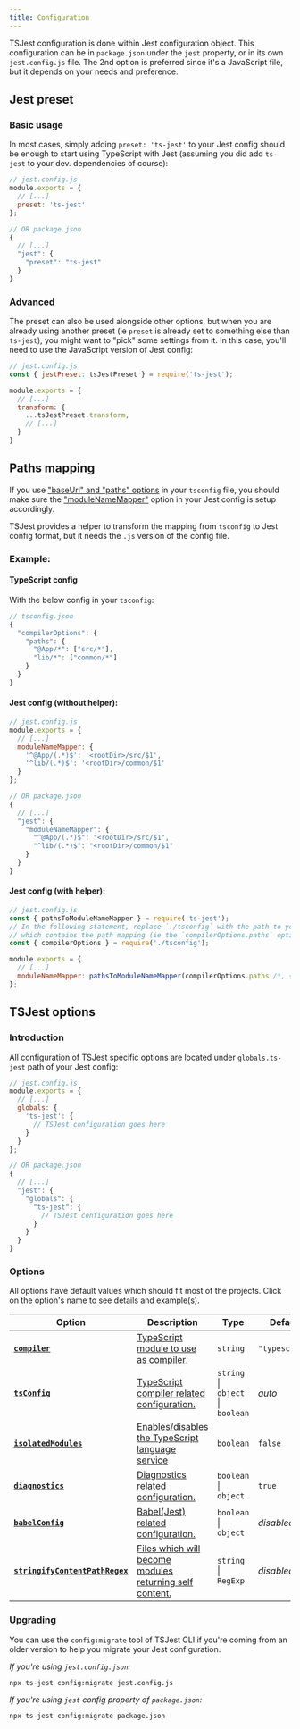 ```yaml
---
title: Configuration
---
```

TSJest configuration is done within Jest configuration object. This configuration can be in `package.json` under the `jest` property, or in its own `jest.config.js` file. The 2nd option is preferred since it's a JavaScript file, but it depends on your needs and preference.

## Jest preset

### Basic usage

In most cases, simply adding `preset: 'ts-jest'` to your Jest config should be enough to start using TypeScript with Jest (assuming you did add `ts-jest` to your dev. dependencies of course):

<div class="row"><div class="col-md-6" markdown="block">

```js
// jest.config.js
module.exports = {
  // [...]
  preset: 'ts-jest'
};
```

</div><div class="col-md-6" markdown="block">

```js
// OR package.json
{
  // [...]
  "jest": {
    "preset": "ts-jest"
  }
}
```

</div></div>

### Advanced

The preset can also be used alongside other options, but when you are already using another preset (ie `preset` is already set to something else than `ts-jest`), you might want to "pick" some settings from it. In this case, you'll need to use the JavaScript version of Jest config:

```js
// jest.config.js
const { jestPreset: tsJestPreset } = require('ts-jest');

module.exports = {
  // [...]
  transform: {
    ...tsJestPreset.transform,
    // [...]
  }
}
```

## Paths mapping

If you use ["baseUrl" and "paths" options](https://www.typescriptlang.org/docs/handbook/module-resolution.html) in your `tsconfig` file, you should make sure the ["moduleNameMapper"](https://facebook.github.io/jest/docs/en/configuration.html#modulenamemapper-object-string-string) option in your Jest config is setup accordingly.

TSJest provides a helper to transform the mapping from `tsconfig` to Jest config format, but it needs the `.js` version of the config file.

### Example:

#### TypeScript config

With the below config in your `tsconfig`:
```js
// tsconfig.json
{
  "compilerOptions": {
    "paths": {
      "@App/*": ["src/*"],
      "lib/*": ["common/*"]
    }
  }
}
```

#### Jest config (without helper):

<div class="row"><div class="col-md-6" markdown="block">

```js
// jest.config.js
module.exports = {
  // [...]
  moduleNameMapper: {
    '^@App/(.*)$': '<rootDir>/src/$1',
    '^lib/(.*)$': '<rootDir>/common/$1'
  }
};
```

</div><div class="col-md-6" markdown="block">

```js
// OR package.json
{
  // [...]
  "jest": {
    "moduleNameMapper": {
      "^@App/(.*)$": "<rootDir>/src/$1",
      "^lib/(.*)$": "<rootDir>/common/$1"
    }
  }
}
```

</div></div>

#### Jest config (with helper):

```js
// jest.config.js
const { pathsToModuleNameMapper } = require('ts-jest');
// In the following statement, replace `./tsconfig` with the path to your `tsconfig` file
// which contains the path mapping (ie the `compilerOptions.paths` option):
const { compilerOptions } = require('./tsconfig');

module.exports = {
  // [...]
  moduleNameMapper: pathsToModuleNameMapper(compilerOptions.paths /*, { prefix: '<rootDir>/' } */ )
};
```

## TSJest options

### Introduction
All configuration of TSJest specific options are located under `globals.ts-jest` path of your Jest config:

<div class="row"><div class="col-md-6" markdown="block">

```js
// jest.config.js
module.exports = {
  // [...]
  globals: {
    'ts-jest': {
      // TSJest configuration goes here
    }
  }
};
```

</div><div class="col-md-6" markdown="block">

```js
// OR package.json
{
  // [...]
  "jest": {
    "globals": {
      "ts-jest": {
        // TSJest configuration goes here
      }
    }
  }
}
```

</div></div>

### Options

All options have default values which should fit most of the projects. Click on the option's name to see details and example(s).

| Option | Description | Type | Default |
|---|---|---|---|
| [**`compiler`**][compiler] | [TypeScript module to use as compiler.][compiler] | `string` | `"typescript"` |
| [**`tsConfig`**][tsConfig] | [TypeScript compiler related configuration.][tsConfig] | `string` \| `object` \| `boolean` | _auto_ |
| [**`isolatedModules`**][isolatedModules] | [Enables/disables the TypeScript language service][isolatedModules] | `boolean` | `false` |
| [**`diagnostics`**][diagnostics] | [Diagnostics related configuration.][diagnostics] | `boolean` \| `object` | `true` |
| [**`babelConfig`**][babelConfig] | [Babel(Jest) related configuration.][babelConfig] | `boolean` \| `object` | _disabled_ |
| [**`stringifyContentPathRegex`**][stringifyContentPathRegex] | [Files which will become modules returning self content.][stringifyContentPathRegex] | `string` \| `RegExp` | _disabled_ |

### Upgrading

You can use the `config:migrate` tool of TSJest CLI if you're coming from an older version to help you migrate your Jest configuration.

<div class="row"><div class="col-md-6" markdown="block">

_If you're using `jest.config.json`:_
```sh
npx ts-jest config:migrate jest.config.js
```

</div><div class="col-md-6" markdown="block">

_If you're using `jest` config property of `package.json`:_
```sh
npx ts-jest config:migrate package.json
```

</div></div>

[compiler]: compiler
[tsConfig]: tsConfig
[isolatedModules]: isolatedModules
[diagnostics]: diagnostics
[babelConfig]: babelConfig
[stringifyContentPathRegex]: stringifyContentPathRegex
